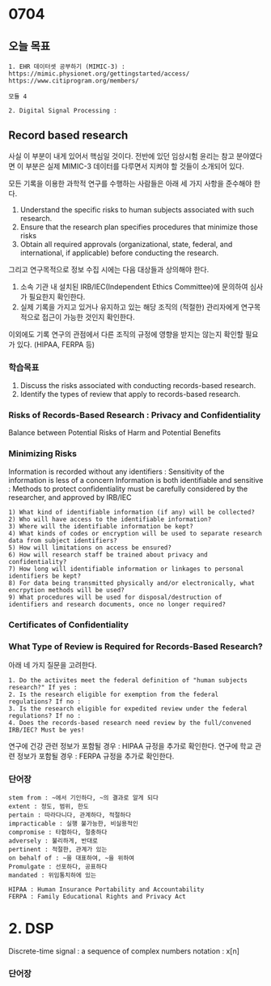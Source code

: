 # 0704
## 오늘 목표
```
1. EHR 데이터셋 공부하기 (MIMIC-3) : 
https://mimic.physionet.org/gettingstarted/access/
https://www.citiprogram.org/members/

모듈 4

2. Digital Signal Processing : 
```

## Record based research
사실 이 부분이 내게 있어서 핵심일 것이다. 전반에 있던 임상시험 윤리는 참고 분야였다면 이 부분은 실제 MIMIC-3 데이터를 다루면서 지켜야 할 것들이 소개되어 있다.

모든 기록을 이용한 과학적 연구를 수행하는 사람들은 아래 세 가지 사항을 준수해야 한다.
1. Understand the specific risks to human subjects associated with such research.
2. Ensure that the research plan specifies procedures that minimize those risks
3. Obtain all required approvals (organizational, state, federal, and international, if applicable) before conducting the research.

그리고 연구목적으로 정보 수집 시에는 다음 대상들과 상의해야 한다.
1. 소속 기관 내 설치된 IRB/IEC(Independent Ethics Committee)에 문의하여 심사가 필요한지 확인한다.
2. 실제 기록을 가지고 있거나 유지하고 있는 해당 조직의 (적절한) 관리자에게 연구목적으로 접근이 가능한 것인지 확인한다.

이외에도 기록 연구의 관점에서 다른 조직의 규정에 영향을 받지는 않는지 확인할 필요가 있다. (HIPAA, FERPA 등)

### 학습목표
1) Discuss the risks associated with conducting records-based research.
2) Identify the types of review that apply to records-based research.

### Risks of Records-Based Research : Privacy and Confidentiality
Balance between Potential Risks of Harm and Potential Benefits

### Minimizing Risks
Information is recorded without any identifiers : Sensitivity of the information is less of a concern
Information is both identifiable and sensitive : Methods to protect confidentiality must be carefully considered by the researcher, and approved by IRB/IEC
```
1) What kind of identifiable information (if any) will be collected?
2) Who will have access to the identifiable information?
3) Where will the identifiable information be kept?
4) What kinds of codes or encryption will be used to separate research data from subject identifiers?
5) How will limitations on access be ensured?
6) How will research staff be trained about privacy and confidentiality?
7) How long will identifiable information or linkages to personal identifiers be kept?
8) For data being transmitted physically and/or electronically, what encrpytion methods will be used?
9) What procedures will be used for disposal/destruction of identifiers and research documents, once no longer required?
```

### Certificates of Confidentiality

### What Type of Review is Required for Records-Based Research?
아래 네 가지 질문을 고려한다.
```
1. Do the activites meet the federal definition of "human subjects research?" If yes :
2. Is the research eligible for exemption from the federal regulations? If no :
3. Is the research eligible for expedited review under the federal regulations? If no :
4. Does the records-based research need review by the full/convened IRB/IEC? Must be yes!
```

연구에 건강 관련 정보가 포함될 경우 : HIPAA 규정을 추가로 확인한다.
연구에 학교 관련 정보가 포함될 경우 : FERPA 규정을 추가로 확인한다.

### 단어장
```
stem from : ~에서 기인하다, ~의 결과로 알게 되다
extent : 정도, 범위, 한도
pertain : 따라다니다, 관계하다, 적절하다
impracticable : 실행 불가능한, 비실용적인
compromise : 타협하다, 절충하다
adversely : 불리하게, 반대로
pertinent : 적절한, 관계가 있는
on behalf of : ~을 대표하여, ~을 위하여
Promulgate : 선포하다, 공표하다
mandated : 위임통치하에 있는

HIPAA : Human Insurance Portability and Accountability
FERPA : Family Educational Rights and Privacy Act
```

# 2. DSP
Discrete-time signal : a sequence of complex numbers
notation : x[n]

### 단어장
```

```